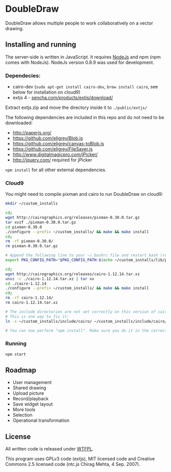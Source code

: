 DoubleDraw
=============

DoubleDraw allows multiple people to work collaboratively on a vector drawing.

## Installing and running

The server-side is written in JavaScript. It requires [NodeJs](http://nodejs.org/) and npm (npm comes with NodeJs). NodeJs version 0.8.9 was used for development.

### Dependecies:

- cairo-dev (`sudo apt-get install cairo-dev`, `brew install cairo`, see below for installation on cloud9)
- extjs 4 - [sencha.com/products/extjs/download/](http://www.sencha.com/products/extjs/download/)

Extract extjs.zip and move the directory inside it to `./public/extjs/`

The following dependencies are included in this repo and do not need to be downloaded:

- http://paperjs.org/
- https://github.com/eligrey/Blob.js
- https://github.com/eligrey/canvas-toBlob.js
- https://github.com/eligrey/FileSaver.js
- http://www.digitalmagicpro.com/jPicker/
- http://jquery.com/ required for jPicker

`npm install` for all other external dependencies.

### Cloud9

You might need to compile pixman and cairo to run DoubleDraw on cloud9:

```bash
mkdir ~/custom_installs

cd;
wget http://cairographics.org/releases/pixman-0.30.0.tar.gz
tar xvzf ./pixman-0.30.0.tar.gz
cd pixman-0.30.0
./configure --prefix ~/custom_installs/ && make && make install
cd;
rm -rf pixman-0.30.0/
rm pixman-0.30.0.tar.gz

# Append the following line to your ~/.bashrc file and restart bash (run 'exit').
export PKG_CONFIG_PATH="$PKG_CONFIG_PATH:$(echo ~/custom_installs/lib/pkgconfig)";

cd;
wget http://cairographics.org/releases/cairo-1.12.14.tar.xz
unxz -c ./cairo-1.12.14.tar.xz | tar xv
cd ./cairo-1.12.14
./configure --prefix ~/custom_installs/ && make && make install
cd;
rm -rf cairo-1.12.14/
rm cairo-1.12.14.tar.xz

# The include directories are not set correctly on this version of cairo.
# This is one way to fix it:
ln -s ~/custom_installs/include/cairo/ ~/custom_installs/include/cairo/cairo

# You can now perform "npm install". Make sure you do it in the correct directory.
```

### Running

```bash
npm start
```

## Roadmap

- User management
- Shared drawing
- Upload picture
- Record/playback
- Save widget layout
- More tools
- Selection
- Operational transformation

## License

All written code is released under [WTFPL](http://www.wtfpl.net/).

This program uses GPLv3 code (extjs), MIT licensed code and Creative Commons 2.5 licensed code (ntc.js Chirag Mehta, 4 Sep. 2007).

